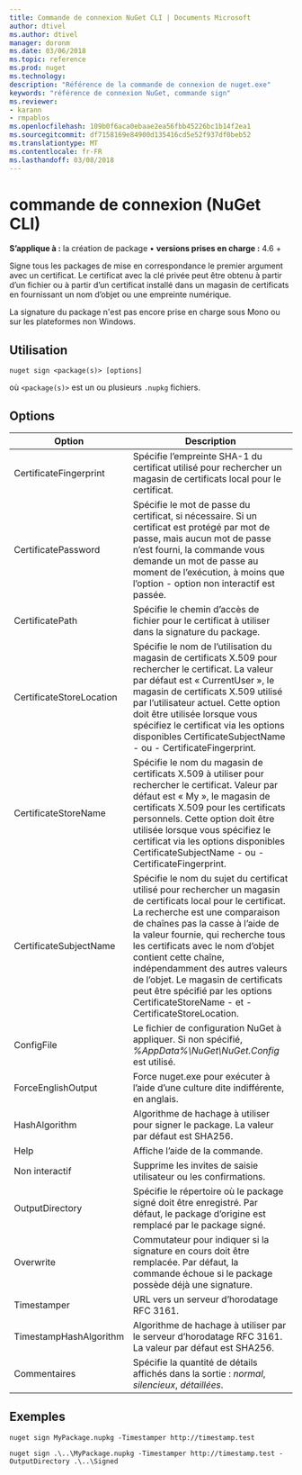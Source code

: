```yaml
---
title: Commande de connexion NuGet CLI | Documents Microsoft
author: dtivel
ms.author: dtivel
manager: doronm
ms.date: 03/06/2018
ms.topic: reference
ms.prod: nuget
ms.technology: 
description: "Référence de la commande de connexion de nuget.exe"
keywords: "référence de connexion NuGet, commande sign"
ms.reviewer:
- karann
- rmpablos
ms.openlocfilehash: 109b0f6aca0ebaae2ea56fbb45226bc1b14f2ea1
ms.sourcegitcommit: df7158169e84900d135416cd5e52f937df0beb52
ms.translationtype: MT
ms.contentlocale: fr-FR
ms.lasthandoff: 03/08/2018
---
```

# <a name="sign-command-nuget-cli"></a>commande de connexion (NuGet CLI)

**S’applique à :** la création de package &bullet; **versions prises en charge :** 4.6 +

Signe tous les packages de mise en correspondance le premier argument avec un certificat. Le certificat avec la clé privée peut être obtenu à partir d’un fichier ou à partir d’un certificat installé dans un magasin de certificats en fournissant un nom d’objet ou une empreinte numérique.

La signature du package n'est pas encore prise en charge sous Mono ou sur les plateformes non Windows.

## <a name="usage"></a>Utilisation

```cli
nuget sign <package(s)> [options]
```

où `<package(s)>` est un ou plusieurs `.nupkg` fichiers.

## <a name="options"></a>Options

| Option | Description |
| --- | --- |
| CertificateFingerprint | Spécifie l’empreinte SHA-1 du certificat utilisé pour rechercher un magasin de certificats local pour le certificat. |
| CertificatePassword | Spécifie le mot de passe du certificat, si nécessaire. Si un certificat est protégé par mot de passe, mais aucun mot de passe n’est fourni, la commande vous demande un mot de passe au moment de l’exécution, à moins que l’option - option non interactif est passée. |
| CertificatePath | Spécifie le chemin d’accès de fichier pour le certificat à utiliser dans la signature du package. |
| CertificateStoreLocation | Spécifie le nom de l’utilisation du magasin de certificats X.509 pour rechercher le certificat. La valeur par défaut est « CurrentUser », le magasin de certificats X.509 utilisé par l’utilisateur actuel. Cette option doit être utilisée lorsque vous spécifiez le certificat via les options disponibles CertificateSubjectName - ou - CertificateFingerprint. |
| CertificateStoreName | Spécifie le nom du magasin de certificats X.509 à utiliser pour rechercher le certificat. Valeur par défaut est « My », le magasin de certificats X.509 pour les certificats personnels. Cette option doit être utilisée lorsque vous spécifiez le certificat via les options disponibles CertificateSubjectName - ou - CertificateFingerprint. |
| CertificateSubjectName | Spécifie le nom du sujet du certificat utilisé pour rechercher un magasin de certificats local pour le certificat.  La recherche est une comparaison de chaînes pas la casse à l’aide de la valeur fournie, qui recherche tous les certificats avec le nom d’objet contient cette chaîne, indépendamment des autres valeurs de l’objet.  Le magasin de certificats peut être spécifié par les options CertificateStoreName - et - CertificateStoreLocation. |
| ConfigFile | Le fichier de configuration NuGet à appliquer. Si non spécifié, *%AppData%\NuGet\NuGet.Config* est utilisé. |
| ForceEnglishOutput | Force nuget.exe pour exécuter à l’aide d’une culture dite indifférente, en anglais. |
| HashAlgorithm | Algorithme de hachage à utiliser pour signer le package. La valeur par défaut est SHA256. |
| Help | Affiche l’aide de la commande. |
| Non interactif | Supprime les invites de saisie utilisateur ou les confirmations. |
| OutputDirectory | Spécifie le répertoire où le package signé doit être enregistré. Par défaut, le package d’origine est remplacé par le package signé. |
| Overwrite | Commutateur pour indiquer si la signature en cours doit être remplacée. Par défaut, la commande échoue si le package possède déjà une signature. |
| Timestamper | URL vers un serveur d’horodatage RFC 3161. |
| TimestampHashAlgorithm | Algorithme de hachage à utiliser par le serveur d’horodatage RFC 3161. La valeur par défaut est SHA256. |
| Commentaires | Spécifie la quantité de détails affichés dans la sortie : *normal*, *silencieux*, *détaillées*. |

## <a name="examples"></a>Exemples

```cli
nuget sign MyPackage.nupkg -Timestamper http://timestamp.test

nuget sign .\..\MyPackage.nupkg -Timestamper http://timestamp.test -OutputDirectory .\..\Signed
```